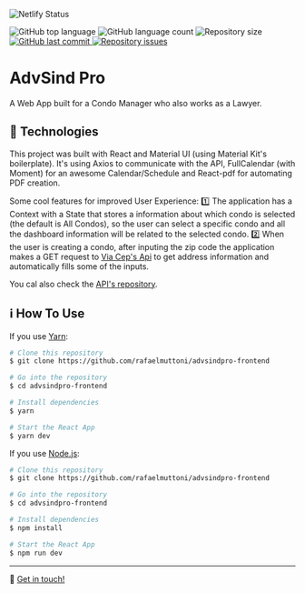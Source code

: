 ![Netlify Status](https://api.netlify.com/api/v1/badges/6ec35d25-adc1-40e7-be1e-4d73e816d5fa/deploy-status)

<p>
  <img alt="GitHub top language" src="https://img.shields.io/github/languages/top/rafaelmuttoni/advsindpro-frontend.svg">

  <img alt="GitHub language count" src="https://img.shields.io/github/languages/count/rafaelmuttoni/advsindpro-frontend.svg">

  <img alt="Repository size" src="https://img.shields.io/github/repo-size/rafaelmuttoni/advsindpro-frontend.svg">

  <a href="https://github.com/rafaelmuttoni/advsindpro-frontend/commits/master">
    <img alt="GitHub last commit" src="https://img.shields.io/github/last-commit/rafaelmuttoni/advsindpro-frontend.svg">
  </a>

  <a href="https://github.com/rafaelmuttoni/advsindpro-frontend/issues">
    <img alt="Repository issues" src="https://img.shields.io/github/issues/rafaelmuttoni/advsindpro-frontend.svg">
  </a>
</p>

<h1>
    AdvSind Pro
</h1>

<p>A Web App built for a Condo Manager who also works as a Lawyer.</p>

## :rocket: Technologies

This project was built with React and Material UI (using Material Kit's boilerplate). It's using Axios to communicate with the API, FullCalendar (with Moment) for an awesome Calendar/Schedule and React-pdf for automating PDF creation.

Some cool features for improved User Experience:
1️⃣ The application has a Context with a State that stores a information about which condo is selected (the default is All Condos), so the user can select a specific condo and all the dashboard information will be related to the selected condo.
2️⃣ When the user is creating a condo, after inputing the zip code the application makes a GET request to [Via Cep's Api](https://viacep.com.br/) to get address information and automatically fills some of the inputs.

You cal also check the [API's repository](https://github.com/rafaelmuttoni/advsindpro-backend/).

## :information_source: How To Use

If you use [Yarn](https://yarnpkg.com/):

```bash
# Clone this repository
$ git clone https://github.com/rafaelmuttoni/advsindpro-frontend

# Go into the repository
$ cd advsindpro-frontend

# Install dependencies
$ yarn

# Start the React App
$ yarn dev
```

If you use [Node.js](https://nodejs.org/):

```bash
# Clone this repository
$ git clone https://github.com/rafaelmuttoni/advsindpro-frontend

# Go into the repository
$ cd advsindpro-frontend

# Install dependencies
$ npm install

# Start the React App
$ npm run dev
```

---

:wave: [Get in touch!](https://www.linkedin.com/in/rafaelmuttoni/)
